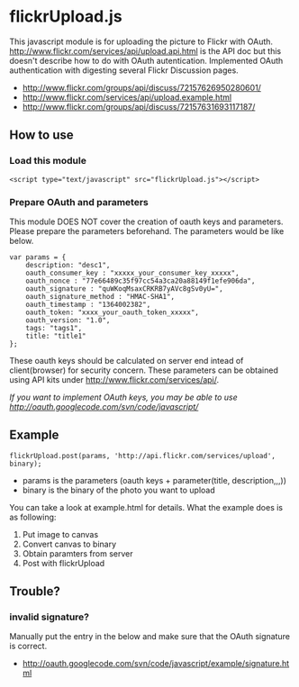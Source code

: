 # flickrUpload.js

This javascript module is for uploading the picture to Flickr with OAuth.
http://www.flickr.com/services/api/upload.api.html is the API doc but this doesn't describe how to do with OAuth autentication.
Implemented OAuth authentication with digesting several Flickr Discussion pages.

* http://www.flickr.com/groups/api/discuss/72157626950280601/
* http://www.flickr.com/services/api/upload.example.html
* http://www.flickr.com/groups/api/discuss/72157631693117187/

## How to use

### Load this module 

    <script type="text/javascript" src="flickrUpload.js"></script>

### Prepare OAuth and parameters

This module DOES NOT cover the creation of oauth keys and parameters. Please prepare the parameters beforehand. 
The parameters would be like below.

    var params = {
        description: "desc1",
        oauth_consumer_key : "xxxxx_your_consumer_key_xxxxx",
        oauth_nonce : "77e66489c35f97cc54a3ca20a88149f1efe906da",
        oauth_signature : "quWKoqMsaxCRKRB7yAVc8gSv0yU=",
        oauth_signature_method : "HMAC-SHA1",
        oauth_timestamp : "1364002382",
        oauth_token: "xxxx_your_oauth_token_xxxxx",
        oauth_version: "1.0",
        tags: "tags1",
        title: "title1"
    };

These oauth keys should be calculated on server end intead of client(browser) for security concern.
These parameters can be obtained using API kits under http://www.flickr.com/services/api/.

*If you want to implement OAuth keys, you may be able to use http://oauth.googlecode.com/svn/code/javascript/* 

## Example

    flickrUpload.post(params, 'http://api.flickr.com/services/upload', binary);

* params is the parameters (oauth keys + parameter(title, description,,,))
* binary is the binary of the photo you want to upload 

You can take a look at example.html for details. What the example does is as following: 

1. Put image to canvas 
2. Convert canvas to binary 
3. Obtain paramters from server 
4. Post with flickrUpload

## Trouble? 

### invalid signature?  

Manually put the entry in the below and make sure that the OAuth signature is correct.

 * http://oauth.googlecode.com/svn/code/javascript/example/signature.html

